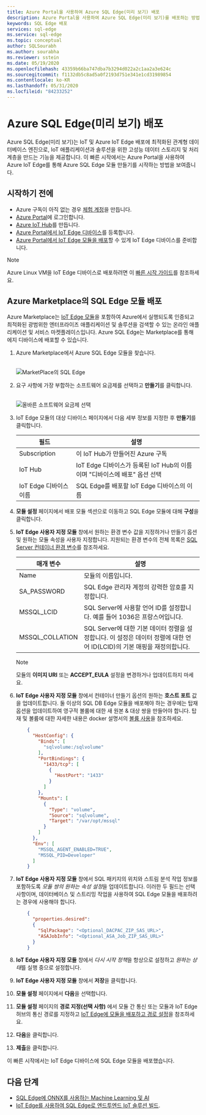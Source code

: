 ```yaml
---
title: Azure Portal을 사용하여 Azure SQL Edge(미리 보기) 배포
description: Azure Portal을 사용하여 Azure SQL Edge(미리 보기)를 배포하는 방법 알아보기
keywords: SQL Edge 배포
services: sql-edge
ms.service: sql-edge
ms.topic: conceptual
author: SQLSourabh
ms.author: sourabha
ms.reviewer: sstein
ms.date: 05/19/2020
ms.openlocfilehash: 43359b66ba747dba7b3294d022a2c1aa2a3e624c
ms.sourcegitcommit: f1132db5c8ad5a0f2193d751e341e1cd31989854
ms.contentlocale: ko-KR
ms.lasthandoff: 05/31/2020
ms.locfileid: "84233252"
---
```

# <a name="deploy-azure-sql-edge-preview"></a>Azure SQL Edge(미리 보기) 배포 

Azure SQL Edge(미리 보기)는 IoT 및 Azure IoT Edge 배포에 최적화된 관계형 데이터베이스 엔진으로, IoT 애플리케이션과 솔루션을 위한 고성능 데이터 스토리지 및 처리 계층을 만드는 기능을 제공합니다. 이 빠른 시작에서는 Azure Portal을 사용하여 Azure IoT Edge를 통해 Azure SQL Edge 모듈 만들기를 시작하는 방법을 보여줍니다.

## <a name="before-you-begin"></a>시작하기 전에

* Azure 구독이 아직 없는 경우 [체험 계정](https://azure.microsoft.com/free/)을 만듭니다.
* [Azure Portal](https://portal.azure.com/)에 로그인합니다.
* [Azure IoT Hub](../iot-hub/iot-hub-create-through-portal.md)를 만듭니다.
* [Azure Portal에서 IoT Edge 디바이스](../iot-edge/how-to-register-device-portal.md)를 등록합니다.
* [Azure Portal에서 IoT Edge 모듈을 배포](../iot-edge/how-to-deploy-modules-portal.md)할 수 있게 IoT Edge 디바이스를 준비합니다.

> [!NOTE]
> Azure Linux VM을 IoT Edge 디바이스로 배포하려면 이 [빠른 시작 가이드](../iot-edge/quickstart-linux.md)를 참조하세요.

## <a name="deploy-sql-edge-module-from-azure-marketplace"></a>Azure Marketplace의 SQL Edge 모듈 배포

Azure Marketplace는 [IoT Edge 모듈](https://azuremarketplace.microsoft.com/marketplace/apps/category/internet-of-things?page=1&subcategories=iot-edge-modules)을 포함하여 Azure에서 실행되도록 인증되고 최적화된 광범위한 엔터프라이즈 애플리케이션 및 솔루션을 검색할 수 있는 온라인 애플리케이션 및 서비스 마켓플레이스입니다. Azure SQL Edge는 Marketplace를 통해 에지 디바이스에 배포할 수 있습니다.

1. Azure Marketplace에서 Azure SQL Edge 모듈을 찾습니다.<br><br>

   ![MarketPlace의 SQL Edge](media/deploy-portal/find-offer-marketplace.png)

2. 요구 사항에 가장 부합하는 소프트웨어 요금제를 선택하고 **만들기**를 클릭합니다. <br><br>

   ![올바른 소프트웨어 요금제 선택](media/deploy-portal/pick-correct-plan.png)

3. IoT Edge 모듈의 대상 디바이스 페이지에서 다음 세부 정보를 지정한 후 **만들기**를 클릭합니다.

   |**필드**  |**설명**  |
   |---------|---------|
   |Subscription  |  이 IoT Hub가 만들어진 Azure 구독 |
   |IoT Hub   |  IoT Edge 디바이스가 등록된 IoT Hub의 이름이며 "디바이스에 배포" 옵션 선택|
   |IoT Edge 디바이스 이름  |  SQL Edge를 배포할 IoT Edge 디바이스의 이름 |

4. **모듈 설정** 페이지에서 배포 모듈 섹션으로 이동하고 SQL Edge 모듈에 대해 **구성**을 클릭합니다. 

5. **IoT Edge 사용자 지정 모듈** 창에서 원하는 환경 변수 값을 지정하거나 만들기 옵션 및 원하는 모듈 속성을 사용자 지정합니다. 지원되는 환경 변수의 전체 목록은 [SQL Server 컨테이너 환경 변수](/sql/linux/sql-server-linux-configure-environment-variables/)를 참조하세요.

   |**매개 변수**  |**설명**|
   |---------|---------|
   | Name | 모듈의 이름입니다. |
   |SA_PASSWORD  | SQL Edge 관리자 계정의 강력한 암호를 지정합니다. |
   |MSSQL_LCID   | SQL Server에 사용할 언어 ID를 설정합니다. 예를 들어 1036은 프랑스어입니다. |
   |MSSQL_COLLATION | SQL Server에 대한 기본 데이터 정렬을 설정합니다. 이 설정은 데이터 정렬에 대한 언어 ID(LCID)의 기본 매핑을 재정의합니다. |

   > [!NOTE]
   > 모듈의 **이미지 URI** 또는 **ACCEPT_EULA** 설정을 변경하거나 업데이트하지 마세요.

6. **IoT Edge 사용자 지정 모듈** 창에서 컨테이너 만들기 옵션의 원하는 **호스트 포트** 값을 업데이트합니다. 둘 이상의 SQL DB Edge 모듈을 배포해야 하는 경우에는 탑재 옵션을 업데이트하여 영구적 볼륨에 대한 새 원본 & 대상 쌍을 만들어야 합니다. 탑재 및 볼륨에 대한 자세한 내용은 docker 설명서의 [볼륨 사용](https://docs.docker.com/storage/volumes/)을 참조하세요. 

   ```json
       {
         "HostConfig": {
           "Binds": [
             "sqlvolume:/sqlvolume"
           ],
           "PortBindings": {
             "1433/tcp": [
               {
                 "HostPort": "1433"
               }
             ]
           },
           "Mounts": [
             {
               "Type": "volume",
               "Source": "sqlvolume",
               "Target": "/var/opt/mssql"
             }
           ]
         },
         "Env": [
           "MSSQL_AGENT_ENABLED=TRUE",
           "MSSQL_PID=Developer"
         ]
       }
   ```

7. **IoT Edge 사용자 지정 모듈** 창에서 SQL 패키지의 위치와 스트림 분석 작업 정보를 포함하도록 *모듈 쌍의 원하는 속성 설정*을 업데이트합니다. 이러한 두 필드는 선택 사항이며, 데이터베이스 및 스트리밍 작업을 사용하여 SQL Edge 모듈을 배포하려는 경우에 사용해야 합니다.

   ```json
       {
         "properties.desired":
         {
           "SqlPackage": "<Optional_DACPAC_ZIP_SAS_URL>",
           "ASAJobInfo": "<Optional_ASA_Job_ZIP_SAS_URL>"
         }
       }
   ```

8. **IoT Edge 사용자 지정 모듈** 창에서 *다시 시작 정책*을 항상으로 설정하고 *원하는 상태*를 실행 중으로 설정합니다.
9. **IoT Edge 사용자 지정 모듈** 창에서 **저장**을 클릭합니다.
10. **모듈 설정** 페이지에서 **다음**을 선택합니다.
11. **모듈 설정** 페이지의 **경로 지정(선택 사항)** 에서 모듈 간 통신 또는 모듈과 IoT Edge 허브의 통신 경로를 지정하고 [IoT Edge에 모듈을 배포하고 경로 설정](../iot-edge/module-composition.md)을 참조하세요.
12. **다음**을 클릭합니다.
13. **제출**을 클릭합니다.

이 빠른 시작에서는 IoT Edge 디바이스에 SQL Edge 모듈을 배포했습니다.

## <a name="next-steps"></a>다음 단계

- [SQL Edge에 ONNX를 사용하는 Machine Learning 및 AI](onnx-overview.md)
- [IoT Edge를 사용하여 SQL Edge로 엔드투엔드 IoT 솔루션 빌드](tutorial-deploy-azure-resources.md).